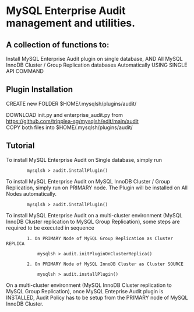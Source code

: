 # MySQL Enterprise Audit management and utilities.
    
## A collection of functions to:

Install MySQL Enterprise Audit plugin on single database, AND All MySQL InnoDB Cluster / Group Replication databases Automatically USING SINGLE API COMMAND

## Plugin Installation

CREATE new FOLDER $HOME/.mysqlsh/plugins/audit/

DOWNLOAD init.py and enterprise_audit.py from https://github.com/tripplea-sg/mysqlsh/edit/main/audit </br>
COPY both files into $HOME/.mysqlsh/plugins/audit/

## Tutorial

To install MySQL Enterprise Audit on Single database, simply run
        
            mysqlsh > audit.installPlugin()

To install MySQL Enterprise Audit on MySQL InnoDB Cluster / Group Replication, simply run on PRIMARY node. The Plugin will be installed on All Nodes automatically.

            mysqlsh > audit.installPlugin()
        
To install MySQL Enterprise Audit on a multi-cluster environment (MySQL InnoDB Cluster replication to MySQL Group Replication), some steps are required to be executed in sequence

            1. On PRIMARY Node of MySQL Group Replication as Cluster REPLICA
                
                mysqlsh > audit.initPluginOnClusterReplica()

            2. On PRIMARY Node of MySQL InnoDB Cluster as Cluster SOURCE
                
                mysqlsh > audit.installPlugin()

On a multi-cluster environment (MySQL InnoDB Cluster replication to MySQL Group Replication), once MySQL Enteprise Audit plugin is INSTALLED, Audit Policy has to be setup from the PRIMARY node of MySQL InnoDB Cluster.
